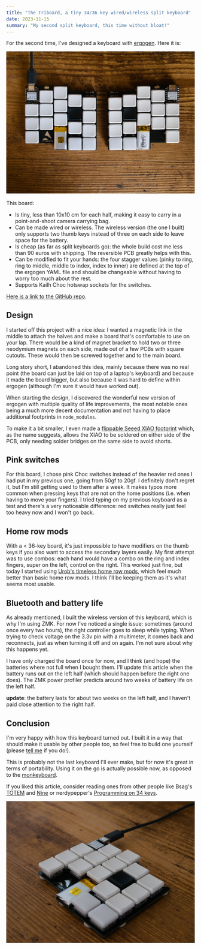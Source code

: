 ```yaml
---
title: "The Triboard, a tiny 34/36 key wired/wireless split keyboard"
date: 2023-11-15
summary: "My second split keyboard, this time without bloat!"
---
```


For the second time, I've designed a keyboard with [ergogen](https://github.com/ergogen/ergogen). Here it is:

![A Picture of the triboard from the top down, showing, on each side: 34 keys, a 180 mAh LiPo battery, a Seeed XIAO microcontroller, a power switch and the logo on the left side](./triboard.webp)

This board:
- Is tiny, less than 10x10 cm for each half, making it easy to carry in a point-and-shoot camera carrying bag.
- Can be made wired or wireless. The wireless version (the one I built) only supports two thumb keys instead of three on each side to leave space for the battery.
- Is cheap (as far as split keyboards go): the whole build cost me less than 90 euros with shipping. The reversible PCB greatly helps with this.
- Can be modified to fit your hands: the four stagger values (pinky to ring, ring to middle, middle to index, index to inner) are defined at the top of the ergogen YAML file and should be changeable without having to worry too much about the rest.
- Supports Kailh Choc hotswap sockets for the switches.

[Here is a link to the GitHub repo](https://github.com/tarneaux/triboard).

## Design

I started off this project with a nice idea: I wanted a magnetic link in the middle to attach the halves and make a board that's comfortable to use on your lap. There would be a kind of magnet bracket to hold two or three neodymium magnets on each side, made out of a few PCBs with square cutouts. These would then be screwed together and to the main board.

Long story short, I abandoned this idea, mainly because there was no real point (the board can just be laid on top of a laptop's keyboard) and because it made the board bigger, but also because it was hard to define within ergogen (although I'm sure it would have worked out).

When starting the design, I discovered the wonderful new version of ergogen with multiple quality of life improvements, the most notable ones being a much more decent documentation and not having to place additional footprints in `node_modules`.

To make it a bit smaller, I even made a [flippable Seeed XIAO footprint](https://github.com/tarneaux/triboard/blob/v0.1.0/footprints/xiao_flippable.js) which, as the name suggests, allows the XIAO to be soldered on either side of the PCB, only needing solder bridges on the same side to avoid shorts.

## Pink switches

For this board, I chose pink Choc switches instead of the heavier red ones I had put in my previous one, going from 50gf to 20gf. I definitely don't regret it, but I'm still getting used to them after a week. It makes typos more common when pressing keys that are not on the home positions (i.e. when having to move your fingers). I tried typing on my previous keyboard as a test and there's a very noticeable difference: red switches really just feel too heavy now and I won't go back.

## Home row mods

With a < 36-key board, it's just impossible to have modifiers on the thumb keys if you also want to access the secondary layers easily. My first attempt was to use combos: each hand would have a combo on the ring and index fingers, super on the left, control on the right. This worked just fine, but today I started using [Urob's timeless home row mods](https://github.com/urob/zmk-config#timeless-homerow-mods), which feel much better than basic home row mods. I think I'll be keeping them as it's what seems most usable.

## Bluetooth and battery life

As already mentioned, I built the wireless version of this keyboard, which is why I'm using ZMK. For now I've noticed a single issue: sometimes (around once every two hours), the right controller goes to sleep while typing. When trying to check voltage on the 3.3v pin with a multimeter, it comes back and reconnects, just as when turning it off and on again. I'm not sure about why this happens yet.

I have only charged the board once for now, and I think (and hope) the batteries where not full when I bought them. I'll update this article when the battery runs out on the left half (which should happen before the right one does). The ZMK power profiler predicts around two weeks of battery life on the left half.

**update**: the battery lasts for about two weeks on the left half, and I haven't paid close attention to the right half.

## Conclusion

I'm very happy with how this keyboard turned out. I built it in a way that should make it usable by other people too, so feel free to build one yourself (please [tell me](/contact/) if you do!).

This is probably not the last keyboard I'll ever make, but for now it's great in terms of portability. Using it on the go is actually possible now, as opposed to the [monkeyboard](/posts/split_keyboard/).

If you liked this article, consider reading ones from other people like Bsag's [TOTEM](https://www.rousette.org.uk/archives/totem-keyboard/) and [Nine](https://www.rousette.org.uk/archives/introducing-the-nine-keyboard/) or nerdypepper's [Programming on 34 keys](https://peppe.rs/posts/programming_on_34_keys/).

![Second picture of the keyboard from the side](./triboard2.webp)
